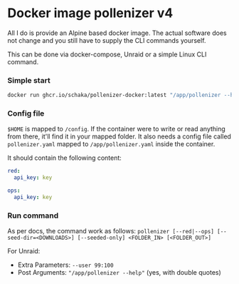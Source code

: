 # Docker image pollenizer v4
All I do is provide an Alpine based docker image.
The actual software does not change and you still have to supply the CLI commands yourself.

This can be done via docker-compose, Unraid or a simple Linux CLI command.

### Simple start
```sh
docker run ghcr.io/schaka/pollenizer-docker:latest "/app/pollenizer --help"
```

### Config file
`$HOME` is mapped to `/config`. If the container were to write or read anything from there, it'll find it in your mapped folder.
It also needs a config file called `pollenizer.yaml` mapped to `/app/pollenizer.yaml` inside the container.

It should contain the following content:
```yaml
red:
  api_key: key

ops:
  api_key: key
```

### Run command
As per docs, the command work as follows:
`pollenizer [--red|--ops] [--seed-dir=<DOWNLOADS>] [--seeded-only] <FOLDER_IN> [<FOLDER_OUT>]`

For Unraid:
- Extra Parameters: `--user 99:100`
- Post Arguments: `"/app/pollenizer --help"` (yes, with double quotes)